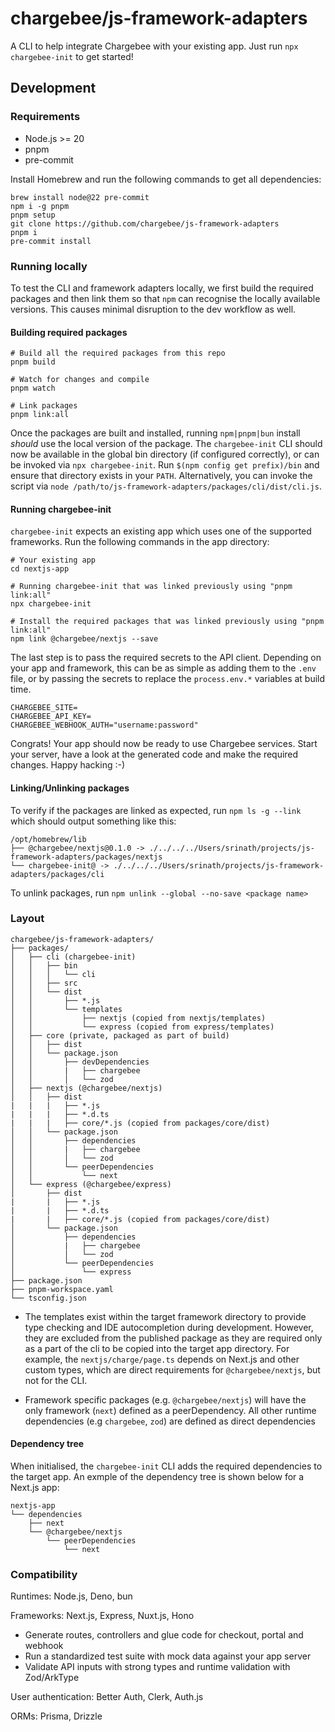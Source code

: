 # chargebee/js-framework-adapters

A CLI to help integrate Chargebee with your existing app. Just run `npx chargebee-init` to get started!

## Development

### Requirements

* Node.js >= 20
* pnpm
* pre-commit

Install Homebrew and run the following commands to get all dependencies:

```
brew install node@22 pre-commit
npm i -g pnpm
pnpm setup
git clone https://github.com/chargebee/js-framework-adapters
pnpm i
pre-commit install
```

### Running locally

To test the CLI and framework adapters locally, we first build the required packages and then link them so that `npm` can recognise the locally available versions. This causes minimal disruption to the dev workflow as well.

#### Building required packages

```
# Build all the required packages from this repo
pnpm build

# Watch for changes and compile
pnpm watch

# Link packages
pnpm link:all
```

Once the packages are built and installed, running `npm|pnpm|bun` install _should_ use the local version of the package. The `chargebee-init` CLI should now be available in the global bin directory (if configured correctly), or can be invoked via `npx chargebee-init`. Run `$(npm config get prefix)/bin` and ensure that directory exists in your `PATH`. Alternatively, you can invoke the script via `node /path/to/js-framework-adapters/packages/cli/dist/cli.js`.

#### Running chargebee-init

`chargebee-init` expects an existing app which uses one of the supported frameworks. Run the following commands in the app directory:

```
# Your existing app
cd nextjs-app

# Running chargebee-init that was linked previously using "pnpm link:all"
npx chargebee-init

# Install the required packages that was linked previously using "pnpm link:all"
npm link @chargebee/nextjs --save
```

The last step is to pass the required secrets to the API client. Depending on your app and framework, this can be as simple as adding them to the `.env` file, or by passing the secrets to replace the `process.env.*` variables at build time.

```
CHARGEBEE_SITE=
CHARGEBEE_API_KEY=
CHARGEBEE_WEBHOOK_AUTH="username:password"
```

Congrats! Your app should now be ready to use Chargebee services. Start your server, have a look at the generated code and make the required changes. Happy hacking :-)

#### Linking/Unlinking packages

To verify if the packages are linked as expected, run `npm ls -g --link` which should output something like this:

```
/opt/homebrew/lib
├── @chargebee/nextjs@0.1.0 -> ./../../../Users/srinath/projects/js-framework-adapters/packages/nextjs
└── chargebee-init@ -> ./../../../Users/srinath/projects/js-framework-adapters/packages/cli
```

To unlink packages, run `npm unlink --global --no-save <package name>`


### Layout

```
chargebee/js-framework-adapters/
├── packages/
│   ├── cli (chargebee-init)
│   │   ├── bin
│   │   │   └── cli
│   │   ├── src
│   │   └── dist
│   │       ├── *.js
│   │       └── templates
│   │           ├── nextjs (copied from nextjs/templates)
│   │           └── express (copied from express/templates)
│   ├── core (private, packaged as part of build)
│   │   ├── dist
│   │   └── package.json
│   │       ├── devDependencies
│   │       |   ├── chargebee
│   │       │   └── zod
│   ├── nextjs (@chargebee/nextjs)
│   │   ├── dist
|   |   |   ├── *.js
|   |   |   ├── *.d.ts
|   |   |   ├── core/*.js (copied from packages/core/dist)
│   │   └── package.json
│   │       ├── dependencies
│   │       |   ├── chargebee
│   │       │   └── zod
│   │       └── peerDependencies
│   │           └── next
│   └── express (@chargebee/express)
│       ├── dist
|       |   ├── *.js
|       |   ├── *.d.ts
|       |   ├── core/*.js (copied from packages/core/dist)
│       └── package.json
│           ├── dependencies
│           |   ├── chargebee
│           │   └── zod
│           └── peerDependencies
│               └── express
├── package.json
├── pnpm-workspace.yaml
└── tsconfig.json
```

* The templates exist within the target framework directory to provide type checking and IDE autocompletion during development. However, they are excluded from the published package as they are required only as a part of the cli to be copied into the target app directory. For example, the `nextjs/charge/page.ts` depends on Next.js and other custom types, which are direct requirements for `@chargebee/nextjs`, but not for the CLI.

* Framework specific packages (e.g. `@chargebee/nextjs`) will have the only framework (`next`) defined as a peerDependency. All other runtime dependencies (e.g `chargebee`, `zod`) are defined as direct dependencies


#### Dependency tree

When initialised, the `chargebee-init` CLI adds the required dependencies to the target app. An exmple of the dependency tree is shown below for a Next.js app:

```
nextjs-app
└── dependencies
    ├── next
    └── @chargebee/nextjs
        └── peerDependencies
            └── next
```

### Compatibility

Runtimes: Node.js, Deno, bun

Frameworks: Next.js, Express, Nuxt.js, Hono

* Generate routes, controllers and glue code for checkout, portal and webhook
* Run a standardized test suite with mock data against your app server
* Validate API inputs with strong types and runtime validation with Zod/ArkType

User authentication: Better Auth, Clerk, Auth.js

ORMs: Prisma, Drizzle
